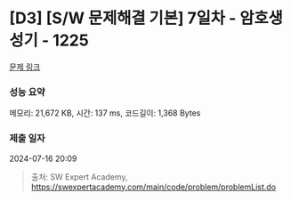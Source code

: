 # [D3] [S/W 문제해결 기본] 7일차 - 암호생성기 - 1225 

[문제 링크](https://swexpertacademy.com/main/code/problem/problemDetail.do?contestProbId=AV14uWl6AF0CFAYD) 

### 성능 요약

메모리: 21,672 KB, 시간: 137 ms, 코드길이: 1,368 Bytes

### 제출 일자

2024-07-16 20:09



> 출처: SW Expert Academy, https://swexpertacademy.com/main/code/problem/problemList.do